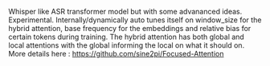 Whisper like ASR transformer model but with some advananced ideas. Experimental.
Internally/dynamically auto tunes itself on window_size for the hybrid attention, base frequency for the embeddings and relative bias for certain tokens during training. The hybrid attention has both global and local attentions with the global informing the local on what it should on. More details here : https://github.com/sine2pi/Focused-Attention

